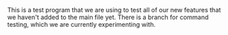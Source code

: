 This is a test program that we are using to test all of our new features that we haven't added to the main file yet. There is a branch for command testing, which we are currently experimenting with.
